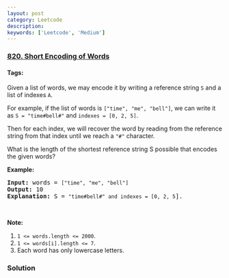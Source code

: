 ```yaml
---
layout: post
category: Leetcode
description: 
keywords: ['Leetcode', 'Medium']
---
```

### [820. Short Encoding of Words](https://leetcode.com/problems/short-encoding-of-words)

#### Tags: 

<div class="content__u3I1 question-content__JfgR"><div><p>Given a list of words, we may encode it by writing a reference string <code>S</code> and a list of indexes <code>A</code>.</p>
<p>For example, if the list of words is <code>["time", "me", "bell"]</code>, we can write it as <code>S = "time#bell#"</code> and <code>indexes = [0, 2, 5]</code>.</p>
<p>Then for each index, we will recover the word by reading from the reference string from that index until we reach a <code>"#"</code> character.</p>
<p>What is the length of the shortest reference string S possible that encodes the given words?</p>
<p><strong>Example:</strong></p>
<pre><strong>Input:</strong> words = <code>["time", "me", "bell"]</code>
<strong>Output:</strong> 10
<strong>Explanation:</strong> S = <code>"time#bell#" and indexes = [0, 2, 5</code>].
</pre>
<p> </p>
<p><strong>Note:</strong></p>
<ol>
<li><code>1 &lt;= words.length &lt;= 2000</code>.</li>
<li><code>1 &lt;= words[i].length &lt;= 7</code>.</li>
<li>Each word has only lowercase letters.</li>
</ol>
</div></div>

### Solution
